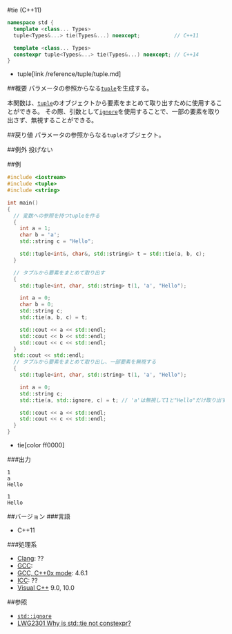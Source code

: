 #tie (C++11)
```cpp
namespace std {
  template <class... Types>
  tuple<Types&...> tie(Types&...) noexcept;           // C++11

  template <class... Types>
  constexpr tuple<Types&...> tie(Types&...) noexcept; // C++14
}
```
* tuple[link /reference/tuple/tuple.md]

##概要
パラメータの参照からなる[`tuple`](../tuple.md)を生成する。 

本関数は、[`tuple`](../tuple.md)のオブジェクトから要素をまとめて取り出すために使用することができる。 
その際、引数として[`ignore`](./ignore.md)を使用することで、一部の要素を取り出さず、無視することができる。


##戻り値
パラメータの参照からなる`tuple`オブジェクト。


##例外
投げない


##例
```cpp
#include <iostream>
#include <tuple>
#include <string>

int main()
{
  // 変数への参照を持つtupleを作る
  {
    int a = 1;
    char b = 'a';
    std::string c = "Hello";

    std::tuple<int&, char&, std::string&> t = std::tie(a, b, c);
  }

  // タプルから要素をまとめて取り出す
  {
    std::tuple<int, char, std::string> t(1, 'a', "Hello");

    int a = 0;
    char b = 0;
    std::string c;
    std::tie(a, b, c) = t;

    std::cout << a << std::endl;
    std::cout << b << std::endl;
    std::cout << c << std::endl;
  }
  std::cout << std::endl;
  // タプルから要素をまとめて取り出し、一部要素を無視する
  {
    std::tuple<int, char, std::string> t(1, 'a', "Hello");

    int a = 0;
    std::string c;
    std::tie(a, std::ignore, c) = t; // 'a'は無視して1と"Hello"だけ取り出す

    std::cout << a << std::endl;
    std::cout << c << std::endl;
  }
}
```
* tie[color ff0000]

###出力
```
1
a
Hello

1
Hello
```

##バージョン
###言語
- C++11

###処理系
- [Clang](/implementation.md#clang): ??
- [GCC](/implementation.md#gcc): 
- [GCC, C++0x mode](/implementation.md#gcc): 4.6.1
- [ICC](/implementation.md#icc): ??
- [Visual C++](/implementation.md#visual_cpp) 9.0, 10.0


##参照
- [`std::ignore`](./ignore.md)
- [LWG2301 Why is std::tie not constexpr?](http://www.open-std.org/jtc1/sc22/wg21/docs/lwg-active.html#2301)

